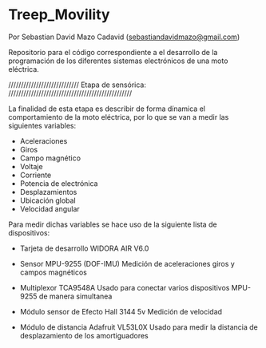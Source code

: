 # Treep_Movility
Por Sebastian David Mazo Cadavid (sebastiandavidmazo@gmail.com) 

Repositorio para el código correspondiente a el desarrollo de la programación de los diferentes sistemas electrónicos de una moto eléctrica.


////////////////////////////                          Etapa de sensórica:                           /////////////////////////////////////////////////

La finalidad de esta etapa es describir de forma dínamica el comportamiento de la moto eléctrica, por lo que se van a medir las siguientes variables:

- Aceleraciones
- Giros
- Campo magnético
- Voltaje
- Corriente
- Potencia de electrónica
- Desplazamientos
- Ubicación global
- Velocidad angular

Para medir dichas variables se hace uso de la siguiente lista de dispositivos:

- Tarjeta de desarrollo WIDORA AIR V6.0

- Sensor MPU-9255 (DOF-IMU) 
    Medición de aceleraciones giros y campos magnéticos
    
- Multiplexor TCA9548A
    Usado para conectar varios dispositivos MPU-9255 de manera simultanea

- Módulo sensor de Efecto Hall 3144 5v
    Medición de velocidad
    
- Módulo de distancia Adafruit VL53L0X
    Usado para medir la distancia de desplazamiento de los amortiguadores
    

